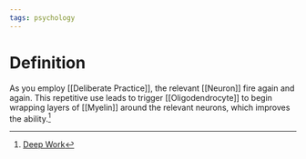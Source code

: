 ```yaml
---
tags: psychology
---
```


# Definition

As you employ [[Deliberate Practice]], the relevant [[Neuron]] fire again and again. This repetitive use leads to trigger [[Oligodendrocyte]] to begin wrapping layers of [[Myelin]] around the relevant neurons, which improves the ability.[^1]

[^1]: [Deep Work](zotero://open-pdf/library/items/J6AK883D?page=23)